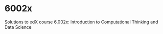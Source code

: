 6002x
=====

Solutions to edX course 6.002x: Introduction to Computational Thinking and Data Science
